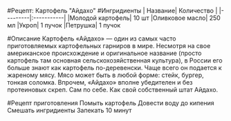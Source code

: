 #Рецепт: Картофель "Айдахо"
#Ингридиенты
| Название| Количество |
|---------|:-----------|
|Молодой картофель| 10 шт
|Оливковое масло| 250 мл
|Укроп| 1 пучок
|Петрушка| 1 пучок

#Описание
Картофель «Айдахо» — один из самых часто приготовляемых картофельных гарниров в мире. Несмотря на свое американское происхождение и оригинальное название (просто картофель там основная сельскохозяйственная культура), в России его больше знают как картофель по-деревенски. Чаще всего он подается к жареному мясу. Мясо может быть в любой форме: стейк, бургер, тонкая соломка. Впрочем, «Айдахо» вполне убедителен и без протеиновых скреп. Сам по себе. Как свой собственный штат Айдахо.

#Рецепт приготовления 
Помыть картофель
Довести воду до кипения
Смешать ингридиенты
Запекать 10 минут

